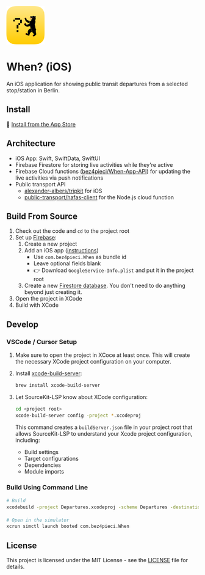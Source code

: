<img src="Documentation/Icon@2x.png" width=100><br>

# When? (iOS)

An iOS application for showing public transit departures from a selected stop/station in Berlin.

## Install

📲 [Install from the App Store](https://apps.apple.com/de/app/when-berlin/id6746681074)

## Architecture

- iOS App: Swift, SwiftData, SwiftUI
- Firebase Firestore for storing live activities while they're active
- Firebase Cloud functions ([bez4pieci/When-App-API](https://github.com/bez4pieci/When-App-API)) for updating the live activities via push notifications
- Public transport API
   - [alexander-albers/tripkit](https://github.com/alexander-albers/tripkit) for iOS
   - [public-transport/hafas-client](https://github.com/public-transport/hafas-client) for the Node.js cloud function


## Build From Source

1. Check out the code and `cd` to the project root
1. Set up [Firebase](https://firebase.google.com/):
   1. Create a new project
   1. Add an iOS app ([instructions](https://firebase.google.com/docs/ios/setup#prerequisites))
      - Use `com.bez4pieci.When` as bundle id
      - Leave optional fields blank
      - 👉 Download `GoogleService-Info.plist` and put it in the project root
   1. Create a new [Firestore database](https://firebase.google.com/docs/firestore/quickstart). You don't need to do anything beyond just creating it.
1. Open the project in XCode
1. Build with XCode

## Develop

### VSCode / Cursor Setup

1. Make sure to open the project in XCoce at least once. This will create the necessary XCode project configuration on your computer.

1. Install [xcode-build-server](https://github.com/SolaWing/xcode-build-server):
   ```bash
   brew install xcode-build-server
   ```

1. Let SourceKit-LSP know about XCode configuration:
   ```bash
   cd <project root>
   xcode-build-server config -project *.xcodeproj
   ```
   
   This command creates a `buildServer.json` file in your project root that allows SourceKit-LSP to understand your Xcode project configuration, including:
   - Build settings
   - Target configurations
   - Dependencies
   - Module imports

### Build Using Command Line

```bash
# Build
xcodebuild -project Departures.xcodeproj -scheme Departures -destination 'platform=iOS Simulator,name=iPhone 16'

# Open in the simulator
xcrun simctl launch booted com.bez4pieci.When
```

## License

This project is licensed under the MIT License - see the [LICENSE](LICENSE) file for details. 